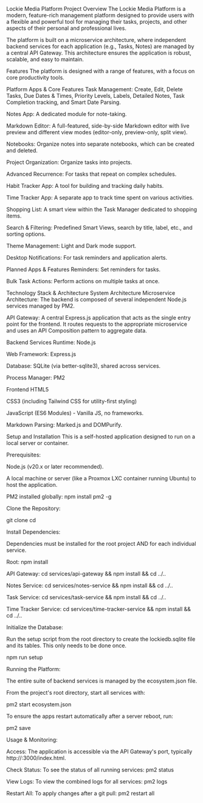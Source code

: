 Lockie Media Platform
Project Overview
The Lockie Media Platform is a modern, feature-rich management platform designed to provide users with a flexible and powerful tool for managing their tasks, projects, and other aspects of their personal and professional lives.

The platform is built on a microservice architecture, where independent backend services for each application (e.g., Tasks, Notes) are managed by a central API Gateway. This architecture ensures the application is robust, scalable, and easy to maintain.

Features
The platform is designed with a range of features, with a focus on core productivity tools.

Platform Apps & Core Features
Task Management: Create, Edit, Delete Tasks, Due Dates & Times, Priority Levels, Labels, Detailed Notes, Task Completion tracking, and Smart Date Parsing.

Notes App: A dedicated module for note-taking.

Markdown Editor: A full-featured, side-by-side Markdown editor with live preview and different view modes (editor-only, preview-only, split view).

Notebooks: Organize notes into separate notebooks, which can be created and deleted.

Project Organization: Organize tasks into projects.

Advanced Recurrence: For tasks that repeat on complex schedules.

Habit Tracker App: A tool for building and tracking daily habits.

Time Tracker App: A separate app to track time spent on various activities.

Shopping List: A smart view within the Task Manager dedicated to shopping items.

Search & Filtering: Predefined Smart Views, search by title, label, etc., and sorting options.

Theme Management: Light and Dark mode support.

Desktop Notifications: For task reminders and application alerts.

Planned Apps & Features
Reminders: Set reminders for tasks.

Bulk Task Actions: Perform actions on multiple tasks at once.

Technology Stack & Architecture
System Architecture
Microservice Architecture: The backend is composed of several independent Node.js services managed by PM2.

API Gateway: A central Express.js application that acts as the single entry point for the frontend. It routes requests to the appropriate microservice and uses an API Composition pattern to aggregate data.

Backend Services
Runtime: Node.js

Web Framework: Express.js

Database: SQLite (via better-sqlite3), shared across services.

Process Manager: PM2

Frontend
HTML5

CSS3 (including Tailwind CSS for utility-first styling)

JavaScript (ES6 Modules) - Vanilla JS, no frameworks.

Markdown Parsing: Marked.js and DOMPurify.

Setup and Installation
This is a self-hosted application designed to run on a local server or container.

Prerequisites:

Node.js (v20.x or later recommended).

A local machine or server (like a Proxmox LXC container running Ubuntu) to host the application.

PM2 installed globally: npm install pm2 -g

Clone the Repository:

git clone <repository-url>
cd <repository-folder>

Install Dependencies:

Dependencies must be installed for the root project AND for each individual service.

Root: npm install

API Gateway: cd services/api-gateway && npm install && cd ../..

Notes Service: cd services/notes-service && npm install && cd ../..

Task Service: cd services/task-service && npm install && cd ../..

Time Tracker Service: cd services/time-tracker-service && npm install && cd ../..

Initialize the Database:

Run the setup script from the root directory to create the lockiedb.sqlite file and its tables. This only needs to be done once.

npm run setup

Running the Platform:

The entire suite of backend services is managed by the ecosystem.json file.

From the project's root directory, start all services with:

pm2 start ecosystem.json

To ensure the apps restart automatically after a server reboot, run:

pm2 save

Usage & Monitoring:

Access: The application is accessible via the API Gateway's port, typically http://<your-server-ip>:3000/index.html.

Check Status: To see the status of all running services: pm2 status

View Logs: To view the combined logs for all services: pm2 logs

Restart All: To apply changes after a git pull: pm2 restart all